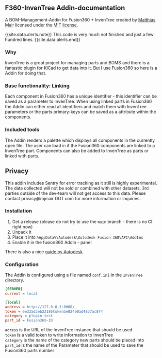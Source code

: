 ## F360-InvenTree Addin-documentation

A BOM-Management-Addin for Fusion360 + InvenTree created by [Matthias Mair](https://mjmair.com) licensed under the [MIT license](https://github.com/invenhost/F360-InvTree/blob/main/LICENSE).

{{site.data.alerts.note}}
This code is very much not finished and just a few hundred lines.
{{site.data.alerts.end}}

### Why
InvenTree is a great project for managing parts and BOMS and there is a fantastic plugin for KiCad to get data into it. But I use Fusion360 so here is a Addin for doing that.

### Base functionality: Linking

Each component in Fusion360 has a unique identifier - this identifier can be saved as a parameter to InvenTree. When using linked parts in Fusion360 the Addin can either read all identifiers and match them with InvenTree parameters or the parts primary-keys can be saved as a attribute within the components.

### Included tools

The Addin renders a palette which displays all components in the currently open file. The user can load in if the Fusion360 components are linked to a InvenTree part.
Components can also be added to InvenTree as parts or linked with parts.

## Privacy

This addin includes Sentry for error tracking as it still is highly experimental. The data collected will not be sold or combined with other datasets. 3rd parties outside of the dev-team will not get access to this data. Please contact privacy@mjmair DOT com for more information or inquiries.

### Installation

1. Get a release (please do not try to use the `main` branch - there is no CI right now)
1. Unpack it
1. Place it into `%AppData%\Autodesk\Autodesk Fusion 360\API\AddIns`
1. Enable it in the fusion360 Addin - panel

There is also a nice [guide by Autodesk](https://knowledge.autodesk.com/support/fusion-360/troubleshooting/caas/sfdcarticles/sfdcarticles/How-to-install-an-ADD-IN-and-Script-in-Fusion-360.html).

### Configuration

The Addin is configured using a file named `conf.ini` in the `InvenTree` directory.

```ini
[SERVER]
current = local

[local]
address = http://127.0.0.1:8000/
token = ee335d3eb22186token5e824e0ad4837ac874
category = plugin-test
part_id = Fusion360-ID
```

`adress` is the URL of the InvenTree instance that should be used  
`token` is a valid token to write information to InvenTree  
`category` is the name of the category new parts should be placed into  
`part_id` is the name of the Parameter that should be used to save the Fusion360 parts number  
